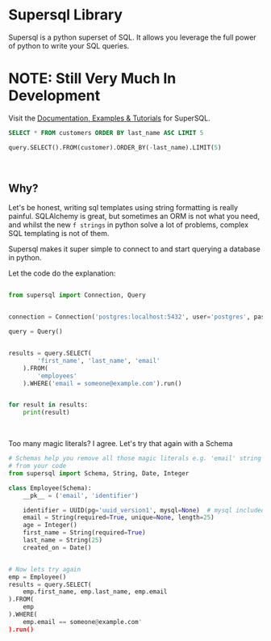 Supersql Library
================

Supersql is a python superset of SQL. It allows you leverage the full power of python to
write your SQL queries.

# NOTE: Still Very Much In Development

Visit the [Documentation, Examples &amp; Tutorials](https://rayattack.github.io/supersql) for SuperSQL.


```sql
SELECT * FROM customers ORDER BY last_name ASC LIMIT 5
```


```py
query.SELECT().FROM(customer).ORDER_BY(-last_name).LIMIT(5)
```

&nbsp;

## Why?
Let's be honest, writing sql templates using string formatting is really painful.
SQLAlchemy is great, but sometimes an ORM is not what you need, and whilst the new
`f strings` in python solve a lot of problems, complex SQL templating is not of
them.

Supersql makes it super simple to connect to and start querying a database in python.

Let the code do the explanation:
```py

from supersql import Connection, Query


connection = Connection('postgres:localhost:5432', user='postgres', password='postgres')

query = Query()


results = query.SELECT(
        'first_name', 'last_name', 'email'
    ).FROM(
        'employees'
    ).WHERE('email = someone@example.com').run()


for result in results:
    print(result)

```

&nbsp;

Too many magic literals? I agree. Let's try that again with a Schema

```py
# Schemas help you remove all those magic literals e.g. 'email' string typed twice
# from your code
from supersql import Schema, String, Date, Integer

class Employee(Schema):
    __pk__ = ('email', 'identifier')

    identifier = UUID(pg='uuid_version1', mysql=None)  # mysql included for examples sake
    email = String(required=True, unique=None, length=25)
    age = Integer()
    first_name = String(required=True)
    last_name = String(25)
    created_on = Date()


# Now lets try again
emp = Employee()
results = query.SELECT(
    emp.first_name, emp.last_name, emp.email
).FROM(
    emp
).WHERE(
    emp.email == someone@example.com'
).run()
```
